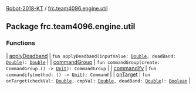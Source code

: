 [Robot-2018-KT](../index.md) / [frc.team4096.engine.util](./index.md)

## Package frc.team4096.engine.util

### Functions

| [applyDeadband](apply-deadband.md) | `fun applyDeadband(inputValue: `[`Double`](https://kotlinlang.org/api/latest/jvm/stdlib/kotlin/-double/index.html)`, deadBand: `[`Double`](https://kotlinlang.org/api/latest/jvm/stdlib/kotlin/-double/index.html)`): `[`Double`](https://kotlinlang.org/api/latest/jvm/stdlib/kotlin/-double/index.html) |
| [commandGroup](command-group.md) | `fun commandGroup(create: CommandGroup.() -> `[`Unit`](https://kotlinlang.org/api/latest/jvm/stdlib/kotlin/-unit/index.html)`): CommandGroup` |
| [commandify](commandify.md) | `fun commandify(method: () -> `[`Unit`](https://kotlinlang.org/api/latest/jvm/stdlib/kotlin/-unit/index.html)`): Command` |
| [onTarget](on-target.md) | `fun onTarget(checkVal: `[`Double`](https://kotlinlang.org/api/latest/jvm/stdlib/kotlin/-double/index.html)`, cmpVal: `[`Double`](https://kotlinlang.org/api/latest/jvm/stdlib/kotlin/-double/index.html)`, deadBand: `[`Double`](https://kotlinlang.org/api/latest/jvm/stdlib/kotlin/-double/index.html)`): `[`Boolean`](https://kotlinlang.org/api/latest/jvm/stdlib/kotlin/-boolean/index.html) |

